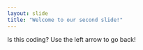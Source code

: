 ```yaml
---
layout: slide
title: "Welcome to our second slide!"
---
```

Is this coding?
Use the left arrow to go back!
